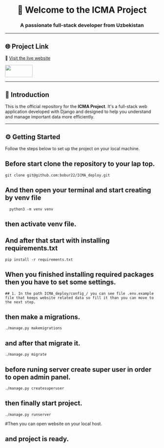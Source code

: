 <h1 align="center">👋 Welcome to the ICMA Project</h1>
<h3 align="center">A passionate full-stack developer from Uzbekistan</h3>

---

## 🌐 Project Link

🔗 [Visit the live website](http://icma.uz/en/)

<a href="https://github.com/bobur22/ICMA_deploy.git">
   <img width="90px" height="40px" src="http://icma.uz/static/main/img/language_en.svg" />
</a>

---

## 🧠 Introduction

This is the official repository for the **ICMA Project**. It's a full-stack web application developed with Django and designed to help you understand and manage important data more efficiently.

---

## ⚙️ Getting Started

Follow the steps below to set up the project on your local machine.

## Before start clone the repository to your lap top.
    git clone git@github.com:bobur22/ICMA_deploy.git
## And then open your terminal and start creating by venv file
      python3 -m venv venv
## then activate venv file.
## And after that start with installing requirements.txt
    pip install -r requirements.txt

## When you finished installing required packages then you have to set some settings.
    ## 1. In the path ICMA_deploy/config_/ you can see file .env.example file that keeps website related data so fill it than you can move to the next step.
    
## then make a migrations.
    ./manage.py makemigrations

## and after that migrate it.
    ./manage.py migrate

## before runing server create super user in order to open admin panel.
    ./manage.py createsuperuser

## then finally start project.
    ./manage.py runserver

#Then you can open website on your local host.
## and project is ready.
